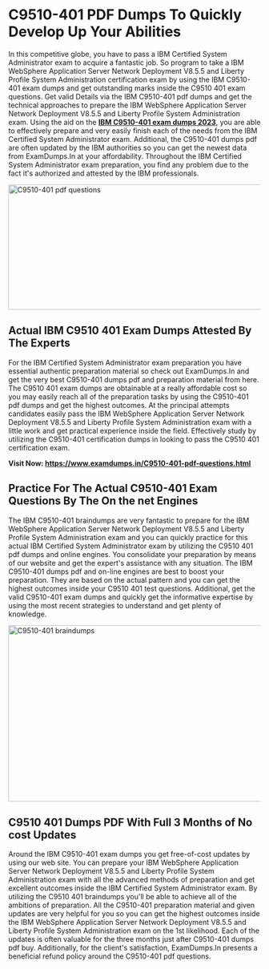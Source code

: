 <h1><strong>C9510-401 PDF Dumps To Quickly Develop Up Your Abilities</strong></h1>
<p>In this competitive globe, you have to pass a IBM Certified System Administrator exam to acquire a fantastic job. So program to take a IBM WebSphere Application Server Network Deployment V8.5.5 and Liberty Profile System Administration certification exam by using the IBM C9510-401 exam dumps and get outstanding marks inside the C9510 401 exam questions. Get valid Details via the IBM C9510-401 pdf dumps and get the technical approaches to prepare the IBM WebSphere Application Server Network Deployment V8.5.5 and Liberty Profile System Administration exam. Using the aid on the <strong><a href="https://www.examdumps.in/C9510-401-pdf-questions.html">IBM C9510-401 exam dumps 2023</a></strong>, you are able to effectively prepare and very easily finish each of the needs from the IBM Certified System Administrator exam. Additional, the C9510-401 dumps pdf are often updated by the IBM authorities so you can get the newest data from ExamDumps.In at your affordability. Throughout the IBM Certified System Administrator exam preparation, you find any problem due to the fact it's authorized and attested by the IBM professionals.</p>
<p><img src="https://i.ibb.co/zxJwW90/Copy-of-Online-Classes-Twitter-header-post-Made-with-Poster-My-Wall-1.png" alt="C9510-401 pdf questions" width="750" height="250" /></p>
<h2><strong>Actual IBM C9510 401 Exam Dumps Attested By The Experts</strong></h2>
<p>For the IBM Certified System Administrator exam preparation you have essential authentic preparation material so check out ExamDumps.In and get the very best C9510-401 dumps pdf and preparation material from here. The C9510 401 exam dumps are obtainable at a really affordable cost so you may easily reach all of the preparation tasks by using the C9510-401 pdf dumps and get the highest outcomes. At the principal attempts candidates easily pass the IBM WebSphere Application Server Network Deployment V8.5.5 and Liberty Profile System Administration exam with a little work and get practical experience inside the field. Effectively study by utilizing the C9510-401 certification dumps in looking to pass the C9510 401 certification exam.</p>
<p><strong>Visit Now:&nbsp;<a href="https://www.examdumps.in/C9510-401-pdf-questions.html">https://www.examdumps.in/C9510-401-pdf-questions.html</a></strong></p>
<h2><strong>Practice For The Actual C9510-401 Exam Questions By The On the net Engines</strong></h2>
<p>The IBM C9510-401 braindumps are very fantastic to prepare for the IBM WebSphere Application Server Network Deployment V8.5.5 and Liberty Profile System Administration exam and you can quickly practice for this actual IBM Certified System Administrator exam by utilizing the C9510 401 pdf dumps and online engines. You consolidate your preparation by means of our website and get the expert's assistance with any situation. The IBM C9510-401 dumps pdf and on-line engines are best to boost your preparation. They are based on the actual pattern and you can get the highest outcomes inside your C9510 401 test questions. Additional, get the valid C9510-401 exam dumps and quickly get the informative expertise by using the most recent strategies to understand and get plenty of knowledge.</p>
<p><a href="https://www.examdumps.in/C9510-401-pdf-questions.html"><img src="https://i.ibb.co/QkNtdwY/Copy-of-Zoom-Online-Classes-Facebook-Share-Po-Made-with-Poster-My-Wall-1.jpg" alt="C9510-401 braindumps" width="670" height="352" /></a></p>
<h2><strong>C9510 401 Dumps PDF With Full 3 Months of No cost Updates</strong></h2>
<p>Around the IBM C9510-401 exam dumps you get free-of-cost updates by using our web site. You can prepare your IBM WebSphere Application Server Network Deployment V8.5.5 and Liberty Profile System Administration exam with all the advanced methods of preparation and get excellent outcomes inside the IBM Certified System Administrator exam. By utilizing the C9510 401 braindumps you'll be able to achieve all of the ambitions of preparation. All the C9510-401 preparation material and given updates are very helpful for you so you can get the highest outcomes inside the IBM WebSphere Application Server Network Deployment V8.5.5 and Liberty Profile System Administration exam on the 1st likelihood. Each of the updates is often valuable for the three months just after C9510-401 dumps pdf buy. Additionally, for the client's satisfaction, ExamDumps.In presents a beneficial refund policy around the C9510-401 pdf questions.</p>
